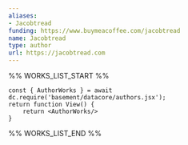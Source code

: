 ```yaml
---
aliases:
- Jacobtread
funding: https://www.buymeacoffee.com/jacobtread
name: Jacobtread
type: author
url: https://jacobtread.com
---
```



%% WORKS_LIST_START %%

```datacorejsx
const { AuthorWorks } = await dc.require('basement/datacore/authors.jsx');
return function View() {
    return <AuthorWorks/>
}
```
%% WORKS_LIST_END %%